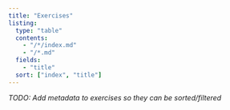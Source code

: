 ```yaml
---
title: "Exercises"
listing:
  type: "table"
  contents:
    - "/*/index.md"
    - "/*.md"
  fields:
    - "title"
  sort: ["index", "title"]
---
```


_TODO: Add metadata to exercises so they can be sorted/filtered_
